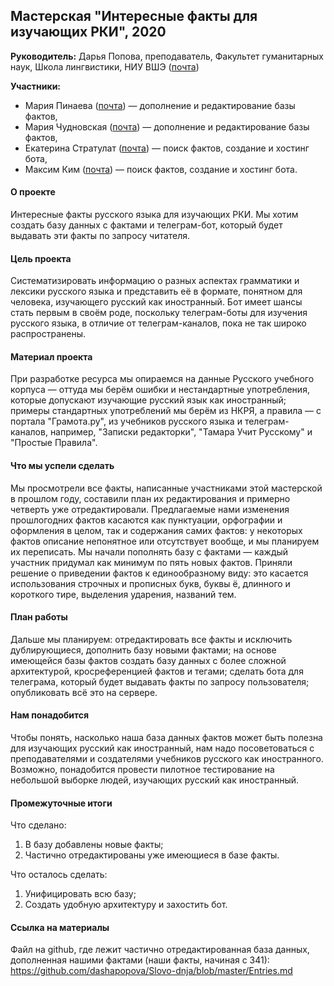 ## Мастерская "Интересные факты для изучающих РКИ", 2020


**Руководитель:**
Дарья Попова, преподаватель, Факультет гуманитарных наук, Школа лингвистики, НИУ ВШЭ ([почта](mailto:daschapopowa@gmail.com))


**Участники:**
* Мария Пинаева ([почта](mailto:maxa_ping@mail.ru)) — дополнение и редактирование базы фактов, 
* Мария Чудновская ([почта](mailto:mlc999@list.ru)) — дополнение и редактирование базы фактов,
* Екатерина Стратулат ([почта](mailto:stratulat.ekaterina1999@gmail.com)) — поиск фактов, создание и хостинг бота, 
* Максим Ким ([почта](mailto:maxxkim@ya.ru)) — поиск фактов, создание и хостинг бота.


#### О проекте

Интересные факты русского языка для изучающих РКИ. Мы хотим создать базу данных с фактами и телеграм-бот, который будет выдавать эти факты по запросу читателя.


#### Цель проекта

Систематизировать информацию о разных аспектах грамматики и лексики русского языка и представить её в формате, понятном для человека, изучающего русский как иностранный. Бот имеет шансы стать первым в своём роде, поскольку телеграм-боты для изучения русского языка, в отличие от телеграм-каналов, пока не так широко распространены.


#### Материал проекта

При разработке ресурса мы опираемся на данные Русского учебного корпуса — оттуда мы берём ошибки и нестандартные употребления, которые допускают изучающие русский язык как иностранный; примеры стандартных употреблений мы берём из НКРЯ, а правила — с портала "Грамота.ру", из учебников русского языка и телеграм-каналов, например, "Записки редакторки", "Тамара Учит Русскому" и "Простые Правила".


#### Что мы успели сделать

Мы просмотрели все факты, написанные участниками этой мастерской в прошлом году, составили план их редактирования и примерно четверть уже отредактировали. Предлагаемые нами изменения прошлогодних фактов касаются как пунктуации, орфографии и оформления в целом, так и содержания самих фактов: у некоторых фактов описание непонятное или отсутствует вообще, и мы планируем их переписать. Мы начали пополнять базу с фактами — каждый участник придумал как минимум по пять новых фактов. Приняли решение о приведении фактов к единообразному виду: это касается использования строчных и прописных букв, буквы ё, длинного и короткого тире, выделения ударения, названий тем.


#### План работы

Дальше мы планируем: отредактировать все факты и исключить дублирующиеся, дополнить базу новыми фактами; на основе имеющейся базы фактов создать базу данных с более сложной архитектурой, кросреференцией фактов и тегами; сделать бота для телеграма, который будет выдавать факты по запросу пользователя; опубликовать всё это на сервере.


#### Нам понадобится

Чтобы понять, насколько наша база данных фактов может быть полезна для изучающих русский как иностранный, нам надо посоветоваться с преподавателями и создателями учебников русского как иностранного. Возможно, понадобится провести пилотное тестирование на небольшой выборке людей, изучающих русский как иностранный.


#### Промежуточные итоги

Что сделано:
1. В базу добавлены новые факты;
2. Частично отредактированы уже имеющиеся в базе факты.

Что осталось сделать:
1. Унифицировать всю базу;
2. Создать удобную архитектуру и захостить бот.


#### Ссылка на материалы

Файл на github, где лежит частично отредактированная база данных, дополненная нашими фактами (наши факты, начиная с 341): https://github.com/dashapopova/Slovo-dnja/blob/master/Entries.md 
